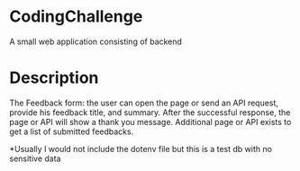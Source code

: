 # CodingChallenge
A small web application consisting of backend

# Description
The Feedback form: the user can open the page or send an API request,
provide his feedback title, and summary. After the successful response, the
page or API will show a thank you message. Additional page or API exists to
get a list of submitted feedbacks.

*Usually I would not include the dotenv file but this is a test db with no sensitive data

